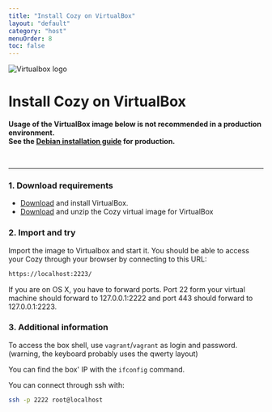 ```yaml
---
title: "Install Cozy on VirtualBox"
layout: "default"
category: "host"
menuOrder: 8
toc: false
---
```



<div class="install-inner-logo"> 
<img alt="Virtualbox logo" src="/assets/images/virtualbox-logo.png">
</div>

# Install Cozy on VirtualBox

**Usage of the VirtualBox image below is not recommended in a production environment.**    
**See the [Debian installation guide](install-on-debian.html) for production.**

<br>

---

<h3>1. Download requirements</h3>

* [Download](https://www.virtualbox.org/wiki/Downloads) and install VirtualBox.
* [Download](https://files.cozycloud.cc/cozy/virtualbox-cozycloud-latest.zip) and unzip the Cozy
virtual image for VirtualBox

<h3>2. Import and try</h3>

Import the image to Virtualbox and start it.
You should be able to access your Cozy through your browser by connecting to this URL:

```bash
https://localhost:2223/
```

If you are on OS X, you have to forward ports.
Port 22 form your virtual machine should forward to 127.0.0.1:2222 and port 443 should forward to 127.0.0.1:2223.

<h3>3. Additional information</h3>

To access the box shell, use `vagrant`/`vagrant` as login and password. (warning, the keyboard probably uses the qwerty layout)

You can find the box' IP with the `ifconfig` command.

You can connect through ssh with:

```bash
ssh -p 2222 root@localhost
```
